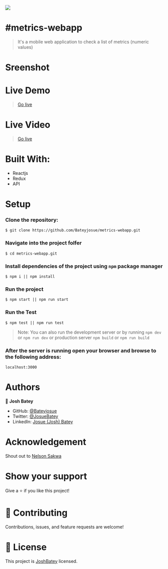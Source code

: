 
![](https://img.shields.io/badge/Microverse-blueviolet)

# #metrics-webapp

> It's a mobile web application to check a list of metrics (numeric values)


# Sreenshot

# Live Demo

> [Go live](https://bob-burger-jb.netlify.app/)

# Live Video

> [Go live]()

# Built With:

- Reactjs
- Redux
- API

# Setup

### Clone the repository:

    $ git clone https://github.com/Bateyjosue/metrics-webapp.git

### Navigate into the project folfer

    $ cd metrics-webapp.git

### Install dependencies of the project using `npm` package manager

    $ npm i || npm install

### Run the project

    $ npm start || npm run start

### Run the Test

    $ npm test || npm run test

> Note: You can also run the development server or by running `npm dev` or `npm run dev` or production server `npm build` or `npm run build`

### After the server is running open your browser and browse to the following address:

    localhost:3000

# Authors

👤 **Josh Batey**

- GitHub: [@Bateyjosue](https://github.com/Bateyjosue)
- Twitter: [@JosueBatey](https://twitter.com/josuebatey)
- LinkedIn: [Josue (Josh) Batey](https://www.linkedin.com/in/josue-ishara/)


# Acknowledgement

Shout out to [Nelson Sakwa](https://www.behance.net/sakwadesignstudio)

# Show your support

Give a ⭐️ if you like this project!
# 🤝 Contributing

Contributions, issues, and feature requests are welcome!

# 📝 License

This project is [JoshBatey](./LICENSE) licensed.
